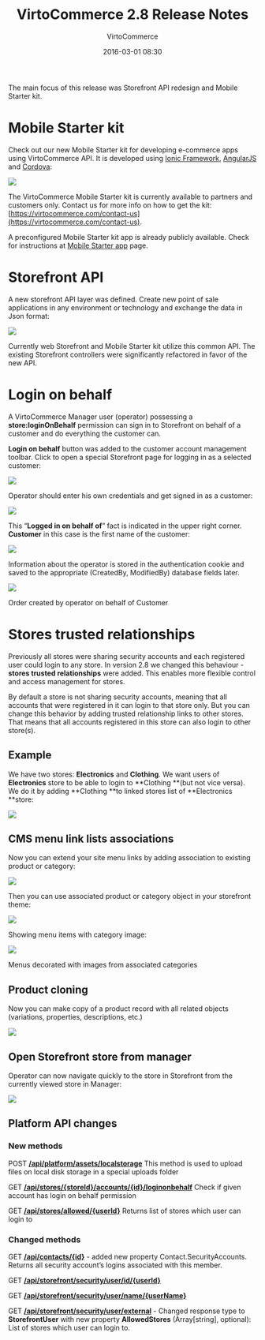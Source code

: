 ﻿---
author: VirtoCommerce
category: release
date: 2016-03-01 08:30
excerpt: The main focus of this release was Storefront API redesign and Mobile Starter kit.
main-image: assets/images/blog/release-2-8-chantarelle.jpg
permalink: blog/virtocommerce-2-8-release-notes
tags: [20, announcements, ecommerce, enterprise-ecommerce, features, open-source, platform, release-notes ]
title: "VirtoCommerce 2.8 Release Notes"
---
The main focus of this release was Storefront API redesign and Mobile Starter kit.

# Mobile Starter kit

Check out our new Mobile Starter kit for developing e-commerce apps using VirtoCommerce API. It is developed using <a href="http://ionicframework.com/" rel="nofollow">Ionic Framework</a>, <a href="https://angularjs.org/" rel="nofollow">AngularJS</a> and <a href="https://cordova.apache.org/" rel="nofollow">Cordova</a>:

![](assets/images/blog/untitled_5.png)

The VirtoCommerce Mobile Starter kit is currently available to partners and customers only. Contact us for more info on how to get the kit: [https://virtocommerce.com/contact-us](https://virtocommerce.com/contact-us).

A preconfigured Mobile Starter kit app is already publicly available. Check for instructions at [Mobile Starter app](docs/vc2userguide/introduction-to-virtocommerce/mobile-starter-app) page.

# Storefront API

A new storefront API layer was defined. Create new point of sale applications in any environment or technology and exchange the data in Json format:

![](assets/images/blog/untitled_6.png)

Currently web Storefront and Mobile Starter kit utilize this common API. The existing Storefront controllers were significantly refactored in favor of the new API.

# Login on behalf

A VirtoCommerce Manager user (operator) possessing a **store:loginOnBehalf** permission can sign in to Storefront on behalf of a customer and do everything the customer can.

**Login on behalf** button was added to the customer account management toolbar. Click to open a special Storefront page for logging in as a selected customer:

![](assets/images/blog/untitled_7.png)

Operator should enter his own credentials and get signed in as a customer:

![](assets/images/blog/untitled_8.png)

This “**Logged in on behalf of**” fact is indicated in the upper right corner. **Customer** in this case is the first name of the customer:

![](assets/images/blog/untitled_9.png)

Information about the operator is stored in the authentication cookie and saved to the appropriate (CreatedBy, ModifiedBy) database fields later.

![](assets/images/blog/untitled_10.png)

Order created by operator on behalf of Customer

# Stores trusted relationships

Previously all stores were sharing security accounts and each registered user could login to any store. In version 2.8 we changed this behaviour - **stores trusted relationships** were added. This enables more flexible control and access management for stores.

By default a store is not sharing security accounts, meaning that all accounts that were registered in it can login to that store only. But you can change this behavior by adding trusted relationship links to other stores. That means that all accounts registered in this store can also login to other store(s).

## Example

We have two stores: **Electronics** and **Clothing**. We want users of **Electronics** store to be able to login to **Clothing **(but not vice versa). We do it by adding **Clothing **to linked stores list of **Electronics **store:

![](assets/images/blog/untitled_11.png)

## CMS menu link lists associations

Now you can extend your site menu links by adding association to existing product or category:

![](assets/images/blog/untitled_12.png)

Then you can use associated product or category object in your storefront theme:

![](assets/images/blog/untitled_13.png)

Showing menu items with category image:

![](assets/images/blog/untitled_14.png)

Menus decorated with images from associated categories

## Product cloning

Now you can make copy of a product record with all related objects (variations, properties, descriptions, etc.)

![](assets/images/blog/untitled_15.png)

## Open Storefront store from manager

Operator can now navigate quickly to the store in Storefront from the currently viewed store in Manager:

![](assets/images/blog/untitled_16.png)

## Platform API changes

### **New methods**

POST <a href="http://demo.virtocommerce.com/admin/docs/ui/index#!/VirtoCommerce_platform/Assets_UploadAssetToLocalFileSystem"> **/api/platform/assets/localstorage**</a> This method is used to upload files on local disk storage in a special uploads folder

GET <a href="http://demo.virtocommerce.com/admin/docs/ui/index#!/Store_module/StoreModule_GetLoginOnBehalfInfo"> **/api/stores/{storeId}/accounts/{id}/loginonbehalf**</a> Check if given account has login on behalf permission

GET <a href="http://demo.virtocommerce.com/admin/docs/ui/index#!/Store_module/StoreModule_GetUserAllowedStores"> **/api/stores/allowed/{userId}**</a> Returns list of stores which user can login to

### **Changed methods**

GET <a href="http://demo.virtocommerce.com/admin/docs/ui/index#!/Customer_management_module/CustomerModule_GetContactById"> **/api/contacts/{id}**</a> - added new property Contact.SecurityAccounts. Returns all security account’s logins associated with this member.

GET <a href="http://demo.virtocommerce.com/admin/docs/ui/index#!/Commerce_core_module/StorefrontSecurity_GetUserById"> **/api/storefront/security/user/id/{userId}**</a>

GET <a href="http://demo.virtocommerce.com/admin/docs/ui/index#!/Commerce_core_module/StorefrontSecurity_GetUserByName"> **/api/storefront/security/user/name/{userName}**</a>

GET <a href="http://demo.virtocommerce.com/admin/docs/ui/index#!/Commerce_core_module/StorefrontSecurity_GetUserByLogin"> **/api/storefront/security/user/external**</a> - Changed response type to **StorefrontUser** with new property **AllowedStores** (Array[string], optional): List of stores which user can login to.
